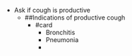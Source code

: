 - Ask if cough is productive
	- ##Indications of productive cough
		- #card
			- Bronchitis
			- Pneumonia
			-